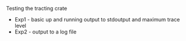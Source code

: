 Testing the tracting crate
- Exp1 - basic up and running output to stdoutput and maximum trace level
- Exp2 - output to a log file